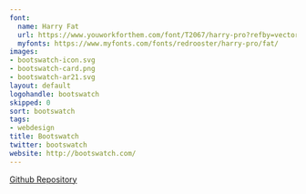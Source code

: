 ```yaml
---
font:
  name: Harry Fat
  url: https://www.youworkforthem.com/font/T2067/harry-pro?refby=vectorlogozone
  myfonts: https://www.myfonts.com/fonts/redrooster/harry-pro/fat/
images:
- bootswatch-icon.svg
- bootswatch-card.png
- bootswatch-ar21.svg
layout: default
logohandle: bootswatch
skipped: 0
sort: bootswatch
tags:
- webdesign
title: Bootswatch
twitter: bootswatch
website: http://bootswatch.com/
---
```


[Github Repository](https://github.com/thomaspark/bootswatch/blob/gh-pages/assets/img/logo.png)


